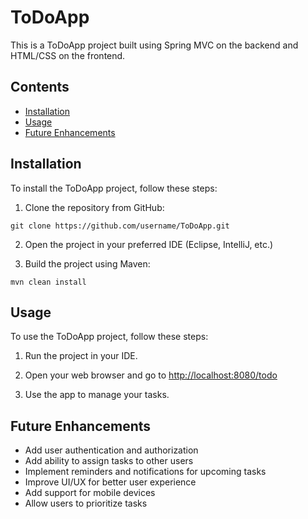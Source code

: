 # ToDoApp

This is a ToDoApp project built using Spring MVC on the backend and HTML/CSS on the frontend.

## Contents

- [Installation](#installation)
- [Usage](#usage)
- [Future Enhancements](#future-enhancements)

## Installation

To install the ToDoApp project, follow these steps:

1. Clone the repository from GitHub:
```
git clone https://github.com/username/ToDoApp.git
```
2. Open the project in your preferred IDE (Eclipse, IntelliJ, etc.)

3. Build the project using Maven:
```
mvn clean install
```
## Usage

To use the ToDoApp project, follow these steps:

1. Run the project in your IDE.

2. Open your web browser and go to [http://localhost:8080/todo](http://localhost:8080/home)

3. Use the app to manage your tasks.

## Future Enhancements

- Add user authentication and authorization
- Add ability to assign tasks to other users
- Implement reminders and notifications for upcoming tasks
- Improve UI/UX for better user experience
- Add support for mobile devices
- Allow users to prioritize tasks

